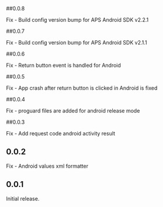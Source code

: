 ##0.0.8

Fix - Build config version bump for APS Android SDK v2.2.1

##0.0.7

Fix - Build config version bump for APS Android SDK v2.1.1

##0.0.6

Fix - Return button event is handled for Android

##0.0.5

Fix - App crash after return button is clicked in Android is fixed

##0.0.4

Fix - proguard files are added for android release mode

##0.0.3

Fix - Add request code android activity result 

## 0.0.2

Fix - Android values xml formatter

## 0.0.1

Initial release.
